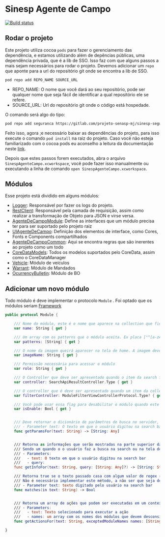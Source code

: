 #  Sinesp Agente de Campo
[![Build status](https://build.appcenter.ms/v0.1/apps/5b92ad16-b353-45f3-9d08-5305fc7b1a2f/branches/feature%2Ftest_app_center/badge)](https://appcenter.ms)

## Rodar o projeto
Este projeto utiliza cocoa `pods` para fazer o gerenciamento das dependência, e estamos utilizando além de depências públicas, 
uma dependência privada, que é a lib de SSO. Isso faz com que alguns passos a mais sejam necessários para rodar o projeto.
Devemos adicionar um `repo` que aponte para a url do repositório git onde se encontra a lib de SSO.

```bash
pod repo add REPO_NAME SOURCE_URL
```
- REPO_NAME: O nome que você dará ao seu repositório, pode ser qualquer nome que seja fácil de identificar a qual repositório ele se refere.
- SOURCE_URL: Url do repositório git onde o código está hospedade.

O comando será algo do tipo:

```bash
pod repo add seguranca https://gitlab.com/projeto-senasp-mj/sinesp-seguranca-oauth2-ios/
```
Feito isso, agora ;e necessário baixar as dependências do projeto, para isso execute o comando `pod install` na raiz do projeto. 
Caso você não esteja familiarizado com o cocoa pods eu aconselho a leitura da documentação neste [link](https://cocoapods.org).

Depois que estes passos forem executados, abra o arquivo `SinespAgenteCampo.xcworkspace`, você pode fazer isso manualmente ou executando a linha de comando `open SinespAgenteCampo.xcworkspace`. 

## Módulos
Esse projeto está dividido em alguns módulos:
- [Logger](Logger): Responsável por fazer os logs do projeto.
- [RestClient](RestClient): Responsável pela camada de requisição, assim como realizar a transformação de Objeto para JSON e virse versa. 
- [AgenteDeCampoModule](AgenteDeCampoModule): Define as interfaces que um módulo precisa ter para ser suportado pelo projeto raiz
- [UIAgenteDeCampo](UIAgenteDeCampo): Definição dos elementos de interface, como Cores, Fonts e Components compartilhados
- [AgenteDeCampoCommon](AgenteDeCampoCommon): Aqui se encontra regras que são inerentes ao projeto como um todo
- [CoreDataModels](CoreDataModels): Todos os modelos suportados pelo CoreData, assim como o CoreDataManager 
- [Vehicle](Vehicle): Módulo de veículos
- [Warrant](Warrant): Módulo de Mandados
- [OcurrencyBulletin](OcurrencyBulletin): Módulo de BO

## Adicionar um novo módulo

Todo módulo é deve implementar o protocolo `Module` .  Foi optado que os módulos seriam [Framework](https://www.raywenderlich.com/5109-creating-a-framework-for-ios)

```swift
public protocol Module {

    /// Nome do módulo, este é o nome que aparece na collection que fica na tela de Home
    var name: String { get }

    /// Um array com os patterns que o módulo aceita. Ex placa ["^[a-zA-Z]{3}\\D{0,3}\\d{4}$", "^[a-zA-Z]{3}\\D{0,3}\\d\\w\\d{2}$"]
    var patterns: [String] { get }

    /// O nome da imagem queirá aparecer na tela de home. A imagem deve está no Assets
    var imageName: String { get }

    /// Permissão necessária para acessar o módulo
    var role: String { get }

    /// O Controller que deve ser apresentado quando o item da search for selecionado
    var controller: SearchApiResultController.Type { get }

    /// O controller que é deve ser apresentado quando um item da collection for selecionado
    var filterController: ModuleFilterViewControllerProtocol.Type? { get }

    /// Você pode usar essa flag para desabilitar o módulo quando este ainda está em desenvolvimento, utilize a classe FeatureFlag para isso
    var isEnable: Bool { get }


    /// Deve retornar o dicionário de parâmetros de busca no servidor, dado um determinado texto de busca
    /// - Parameter text: O texto em que o usuário digitou na search bar
    func getParamsFor(text: String) -> [String: Any]


    /// Retorna as informações que serão mostradas na parte superior da tela de filtros. Esse método é invocado em dois momentos distintos.
    /// Sendo um quando o o usuário faz a busca na search ou na tela de filtros e o outro quando o usuário seleciona algum item do histórico
    /// - Parameters:
    ///   - text: O texto em que o usuário digitou na search bar
    ///   - query:
    func getInfoFor(text: String, query: [String: Any]?) -> [String: String]

    /// Retorna true se o texto passado casa com algum valor de regex retornado pelo `patterns`.
    /// Não é necessário implementar este método, a não ser que seja detectado alguma inconsistência na implementação.
    /// - Parameter text: texto digitado pelo usuário na search bar
    func matches(in text: String) -> Bool


    /// Retorna um array de ações que podem ser executadas em um context menu.
    /// - Parameters:
    ///   - text: Texto selecionado para executar a ação
    ///   - names: um array com os nomes dos módulos que devem desconsiderar a criação da ação.
    func getActionsFor(text: String, exceptedModuleNames names: [String] ) -> [UIAction]

}
```

